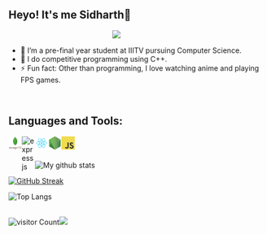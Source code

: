 ## Heyo! It's me Sidharth👋

<img src="https://giphy.com/gifs/crypto-ape-bored-ho0xXatV7b3Fo1ZRXN" width="300" align='right'>
<br/>

- 🔭 I’m a pre-final year student at IIITV pursuing Computer Science.
- 💬 I do competitive programming using C++.
- ⚡ Fun fact: Other than programming, I love watching anime and playing FPS games.


<br/>


## Languages and Tools:

<img align="left" alt="mongodb" width="26px" src="https://raw.githubusercontent.com/devicons/devicon/master/icons/mongodb/mongodb-original-wordmark.svg"  />
<img align="left" alt="expressjs" width="26px" src="https://www.pngfind.com/pngs/m/136-1363736_express-js-icon-png-transparent-png.png"  />
<img align="left" alt="React" width="26px" src="https://raw.githubusercontent.com/github/explore/80688e429a7d4ef2fca1e82350fe8e3517d3494d/topics/react/react.png" />
<img align="left" alt="Node.js" width="26px" src="https://raw.githubusercontent.com/github/explore/80688e429a7d4ef2fca1e82350fe8e3517d3494d/topics/nodejs/nodejs.png" />
<img align="left" alt="JavaScript" width="26px" src="https://raw.githubusercontent.com/github/explore/80688e429a7d4ef2fca1e82350fe8e3517d3494d/topics/javascript/javascript.png" />



<br/>
<br/>


<!-- ![My github stats](https://github-readme-stats.vercel.app/api?username=mcash09&count_private=true&show_icons=true&theme=synthwave&include_all_commits=true)
 -->
![My github stats](https://github-readme-stats.vercel.app/api?username=mcash09&count_private=true&hide_title=true&show_icons=true&theme=gotham&include_all_commits=true)

[![GitHub Streak](http://github-readme-streak-stats.herokuapp.com?user=mcash09&theme=dark&background=0B3F52)](https://git.io/streak-stats)


![Top Langs](https://github-readme-stats.vercel.app/api/top-langs/?username=mcash09)
<br/>
<br/>



![visitor Count](https://visitor-badge.laobi.icu/badge?page_id=mcash09.mcash09)<img src="https://media.giphy.com/media/dxn6fRlTIShoeBr69N/giphy.gif" width="30">

